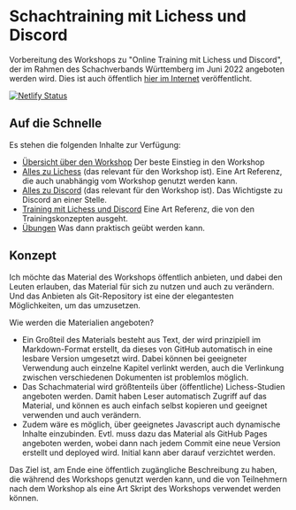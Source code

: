 # Schachtraining mit Lichess und Discord

Vorbereitung des Workshops zu "Online Training mit Lichess und Discord", der im Rahmen des Schachverbands Württemberg im Juni 2022 angeboten werden wird. Dies ist auch öffentlich [hier im Internet](https://schachtraining-lichess-discord.netlify.app/) veröffentlicht.

[![Netlify Status](https://api.netlify.com/api/v1/badges/b98a79ff-87d8-4b73-8049-352c094ad5c0/deploy-status)](https://app.netlify.com/sites/schachtraining-lichess-discord/deploys)

## Auf die Schnelle

Es stehen die folgenden Inhalte zur Verfügung:

* [Übersicht über den Workshop](docs/intro.md) Der beste Einstieg in den Workshop
* [Alles zu Lichess](docs/lichess.md) (das relevant für den Workshop ist). Eine Art Referenz, die auch unabhängig vom Workshop genutzt werden kann.
* [Alles zu Discord](docs/discord.md) (das relevant für den Workshop ist). Das Wichtigste zu Discord an einer Stelle.
* [Training mit Lichess und Discord](docs/training.md) Eine Art Referenz, die von den Trainingskonzepten ausgeht.
* [Übungen](docs/uebungen.md) Was dann praktisch geübt werden kann.

## Konzept

Ich möchte das Material des Workshops öffentlich anbieten, und dabei den Leuten erlauben, das Material für sich zu nutzen und auch zu verändern. Und das Anbieten als Git-Repository ist eine der elegantesten Möglichkeiten, um das umzusetzen.

Wie werden die Materialien angeboten?

* Ein Großteil des Materials besteht aus Text, der wird prinzipiell im Markdown-Format erstellt, da dieses von GitHub automatisch in eine lesbare Version umgesetzt wird. Dabei können bei geeigneter Verwendung auch einzelne Kapitel verlinkt werden, auch die Verlinkung zwischen verschiedenen Dokumenten ist problemlos möglich.
* Das Schachmaterial wird größtenteils über (öffentliche) Lichess-Studien angeboten werden. Damit haben Leser automatisch Zugriff auf das Material, und können es auch einfach selbst kopieren und geeignet verwenden und auch verändern.
* Zudem wäre es möglich, über geeignetes Javascript auch dynamische Inhalte einzubinden. Evtl. muss dazu das Material als GitHub Pages angeboten werden, wobei dann nach jedem Commit eine neue Version erstellt und deployed wird. Initial kann aber darauf verzichtet werden.

Das Ziel ist, am Ende eine öffentlich zugängliche Beschreibung zu haben, die während des Workshops genutzt werden kann, und die von Teilnehmern nach dem Workshop als eine Art Skript des Workshops verwendet werden können.
